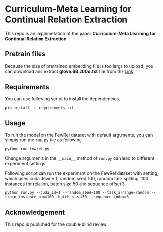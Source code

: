 # Curriculum-Meta Learning for Continual Relation Extraction
This repo is an implemetation of the paper **Curriculum-Meta Learning for Continual Relation Extraction**
## Pretrain files
Because the size of pretrained embedding file is too large to upload, you can download and extract **glove.6B.300d.txt** file from the [Link](http://nlp.stanford.edu/data/glove.6B.zip).

## Requirements
You can use following script to install the dependencies.

    pip install -r requirements.txt

## Usage
To run the model on the FewRel dataset with default arguments, you can simply run the `run.py` file as following.

    python run_fewrel.py

Change arguments in the `__main__` method of `run.py` can lead to different experiment settings.

Following script can run the experiment on the FewRel dataset with setting, which uses cuda device 1, random seed 100, random task spliting, 100 instances for relation, batch size 50 and sequence offset 3.

```
python run.py --cuda_id=1 --random_seed=100 --task_arrange=random --train_instance_num=100 -batch_size=50 --sequence_index=3
```

## Acknowledgement
This repo is published for the double-blind review.